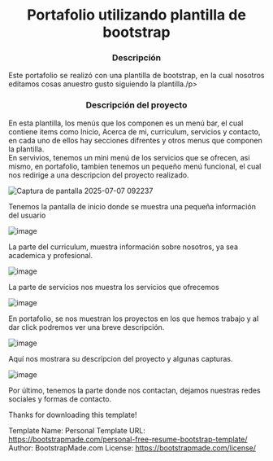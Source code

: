 <h1 align="center"> Portafolio utilizando plantilla de bootstrap </h1>

<h3 align="center" style="font-style: bold">Descripción</h3>
<p align="justify">Este portafolio se realizó con una plantilla de bootstrap, en la cual nosotros editamos cosas anuestro gusto siguiendo la plantilla./p>

<h3 align="center" style="font-style: bold"> Descripción del proyecto </h3>


<p>En esta plantilla, los menús que los componen es un menú bar, el cual contiene items como Inicio, Acerca de mi, curriculum, servicios y contacto, en cada uno de ellos hay secciones difrentes y otros menus que componen la plantilla. <br> En servivios, tenemos un mini menú de los servicios que se ofrecen, asi mismo, en portafolio, tambien tenemos un pequeño menú funcional, el cual nos redirige a una descripcion del proyecto realizado.</p>

![Captura de pantalla 2025-07-07 092237](https://github.com/user-attachments/assets/63f24dfa-658e-416f-bcbc-2a6940eeb2b8)

<p>Tenemos la pantalla de inicio donde se muestra una pequeña información del usuario </p>



![image](https://github.com/user-attachments/assets/18b7a534-8381-4dd0-ac45-d108f67eaf71)

<p>La parte del curriculum, muestra información sobre nosotros, ya sea academica y profesional.</p>

![image](https://github.com/user-attachments/assets/63e30b98-ac02-460f-afb2-05cc91c4cf44)

<p>La parte de servicios nos muestra los servicios que ofrecemos</p>

![image](https://github.com/user-attachments/assets/e9eb5f36-af12-4340-82d8-c4ae48b9a89d)

<p>En portafolio, se nos muestran los proyectos en los que hemos trabajo y al dar click podremos ver una breve descripción.</p>

![image](https://github.com/user-attachments/assets/5facdfb5-a066-4658-a07d-842274ee4b1e)

<p>Aquí nos mostrara su descripcion del proyecto y algunas capturas.</p>

![image](https://github.com/user-attachments/assets/e9a9f441-9b9e-4ad8-9e67-2c9d6fba8448)

<p>Por último, tenemos la parte donde nos contactan, dejamos nuestras redes sociales y formas de contacto.</p>

Thanks for downloading this template!

Template Name: Personal
Template URL: https://bootstrapmade.com/personal-free-resume-bootstrap-template/
Author: BootstrapMade.com
License: https://bootstrapmade.com/license/
